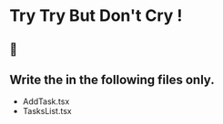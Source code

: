 # Try Try But Don't Cry !
## 😤
## Write the in the following files only.
- AddTask.tsx
- TasksList.tsx